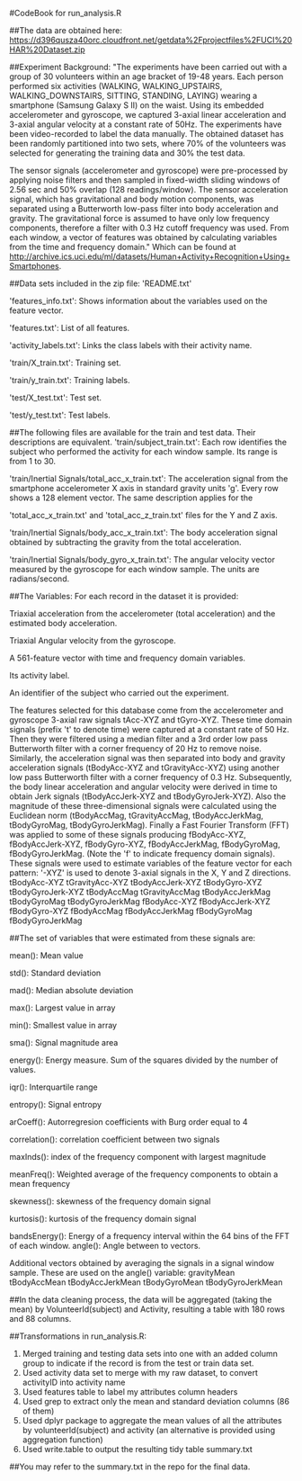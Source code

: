 #CodeBook for run_analysis.R

##The data are obtained here:
https://d396qusza40orc.cloudfront.net/getdata%2Fprojectfiles%2FUCI%20HAR%20Dataset.zip

##Experiment Background:
"The experiments have been carried out with a group of 30 volunteers within an age bracket of 19-48 years. Each person performed six activities (WALKING, WALKING_UPSTAIRS, WALKING_DOWNSTAIRS, SITTING, STANDING, LAYING) wearing a smartphone (Samsung Galaxy S II) on the waist. Using its embedded accelerometer and gyroscope, we captured 3-axial linear acceleration and 3-axial angular velocity at a constant rate of 50Hz. The experiments have been video-recorded to label the data manually. The obtained dataset has been randomly partitioned into two sets, where 70% of the volunteers was selected for generating the training data and 30% the test data.

The sensor signals (accelerometer and gyroscope) were pre-processed by applying noise filters and then sampled in fixed-width sliding windows of 2.56 sec and 50% overlap (128 readings/window). The sensor acceleration signal, which has gravitational and body motion components, was separated using a Butterworth low-pass filter into body acceleration and gravity. The gravitational force is assumed to have only low frequency components, therefore a filter with 0.3 Hz cutoff frequency was used. From each window, a vector of features was obtained by calculating variables from the time and frequency domain."
Which can be found at http://archive.ics.uci.edu/ml/datasets/Human+Activity+Recognition+Using+Smartphones.

##Data sets included in the zip file:
'README.txt'

'features_info.txt': Shows information about the variables used on the feature vector.

'features.txt': List of all features.

'activity_labels.txt': Links the class labels with their activity name.

'train/X_train.txt': Training set.

'train/y_train.txt': Training labels.

'test/X_test.txt': Test set.

'test/y_test.txt': Test labels.

##The following files are available for the train and test data. Their descriptions are equivalent.
'train/subject_train.txt': Each row identifies the subject who performed the activity for each window sample. Its range is from 1 to 30.

'train/Inertial Signals/total_acc_x_train.txt': The acceleration signal from the smartphone accelerometer X axis in standard gravity units 'g'. Every row shows a 128 element vector. The same description applies for the 

'total_acc_x_train.txt' and 'total_acc_z_train.txt' files for the Y and Z axis.

'train/Inertial Signals/body_acc_x_train.txt': The body acceleration signal obtained by subtracting the gravity from the total acceleration.

'train/Inertial Signals/body_gyro_x_train.txt': The angular velocity vector measured by the gyroscope for each window sample. The units are radians/second.



##The Variables:
For each record in the dataset it is provided:

Triaxial acceleration from the accelerometer (total acceleration) and the estimated body acceleration.

Triaxial Angular velocity from the gyroscope.

A 561-feature vector with time and frequency domain variables.

Its activity label.

An identifier of the subject who carried out the experiment.

The features selected for this database come from the accelerometer and gyroscope 3-axial raw signals tAcc-XYZ and tGyro-XYZ. These time domain signals (prefix 't' to denote time) were captured at a constant rate of 50 Hz. Then they were filtered using a median filter and a 3rd order low pass Butterworth filter with a corner frequency of 20 Hz to remove noise. Similarly, the acceleration signal was then separated into body and gravity acceleration signals (tBodyAcc-XYZ and tGravityAcc-XYZ) using another low pass Butterworth filter with a corner frequency of 0.3 Hz.
Subsequently, the body linear acceleration and angular velocity were derived in time to obtain Jerk signals (tBodyAccJerk-XYZ and tBodyGyroJerk-XYZ). Also the magnitude of these three-dimensional signals were calculated using the Euclidean norm (tBodyAccMag, tGravityAccMag, tBodyAccJerkMag, tBodyGyroMag, tBodyGyroJerkMag).
Finally a Fast Fourier Transform (FFT) was applied to some of these signals producing fBodyAcc-XYZ, fBodyAccJerk-XYZ, fBodyGyro-XYZ, fBodyAccJerkMag, fBodyGyroMag, fBodyGyroJerkMag. (Note the 'f' to indicate frequency domain signals).
These signals were used to estimate variables of the feature vector for each pattern:
'-XYZ' is used to denote 3-axial signals in the X, Y and Z directions.
tBodyAcc-XYZ tGravityAcc-XYZ tBodyAccJerk-XYZ tBodyGyro-XYZ tBodyGyroJerk-XYZ tBodyAccMag tGravityAccMag tBodyAccJerkMag tBodyGyroMag tBodyGyroJerkMag fBodyAcc-XYZ fBodyAccJerk-XYZ fBodyGyro-XYZ fBodyAccMag fBodyAccJerkMag fBodyGyroMag fBodyGyroJerkMag

##The set of variables that were estimated from these signals are:

mean(): Mean value 

std(): Standard deviation 

mad(): Median absolute deviation 

max(): Largest value in array 

min(): Smallest value in array 

sma(): Signal magnitude area 

energy(): Energy measure. Sum of the squares divided by the number of values. 

iqr(): Interquartile range 

entropy(): Signal entropy 

arCoeff(): Autorregresion coefficients with Burg order equal to 4 

correlation(): correlation coefficient between two signals 

maxInds(): index of the frequency component with largest magnitude 

meanFreq(): Weighted average of the frequency components to obtain a mean frequency 

skewness(): skewness of the frequency domain signal 

kurtosis(): kurtosis of the frequency domain signal 

bandsEnergy(): Energy of a frequency interval within the 64 bins of the FFT of each window. angle(): Angle between to vectors.

Additional vectors obtained by averaging the signals in a signal window sample. These are used on the angle() variable: gravityMean tBodyAccMean tBodyAccJerkMean tBodyGyroMean tBodyGyroJerkMean

##In the data cleaning process, the data will be aggregated (taking the mean) by VolunteerId(subject) and Activity, resulting a table with 180 rows and 88 columns.

##Transformations in run_analysis.R:
1. Merged training and testing data sets into one with an added column group to indicate if the record is from the test or train data set.
2. Used activity data set to merge with my raw dataset, to convert activityID into activity name
3. Used features table to label my attributes column headers
4. Used grep to extract only the mean and standard deviation columns (86 of them)
5. Used dplyr package to aggregate the mean values of all the attributes by volunteerId(subject) and activity (an alternative is provided using aggregation function)
6. Used write.table to output the resulting tidy table summary.txt

##You may refer to the summary.txt in the repo for the final data.

